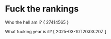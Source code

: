 # Fuck the rankings

Who the hell am I?
{ 27414565 }

What fucking year is it?
[ 2025-03-10T20:03:20Z ]
